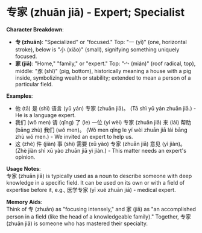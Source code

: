 # **专家 (zhuān jiā) - Expert; Specialist**

**Character Breakdown**:  
- **专 (zhuān)**: "Specialized" or "focused." Top: "一 (yī)" (one, horizontal stroke), below is "小 (xiǎo)" (small), signifying something uniquely focused.  
- **家 (jiā)**: "Home," "family," or "expert." Top: "宀 (mián)" (roof radical, top), middle: "豕 (shǐ)" (pig, bottom), historically meaning a house with a pig inside, symbolizing wealth or stability; extended to mean a person of a particular field.

**Examples**:  
- 他 (tā) 是 (shì) 语言 (yǔ yán) 专家 (zhuān jiā)。 (Tā shì yǔ yán zhuān jiā.) - He is a language expert.  
- 我们 (wǒ men) 请 (qǐng) 了 (le) 一位 (yí wèi) 专家 (zhuān jiā) 来 (lái) 帮助 (bāng zhù) 我们 (wǒ men)。 (Wǒ men qǐng le yí wèi zhuān jiā lái bāng zhù wǒ men.) - We invited an expert to help us.  
- 这 (zhè) 件 (jiàn) 事 (shì) 需要 (xū yào) 专家 (zhuān jiā) 意见 (yì jiàn)。 (Zhè jiàn shì xū yào zhuān jiā yì jiàn.) - This matter needs an expert's opinion.

**Usage Notes**:  
专家 (zhuān jiā) is typically used as a noun to describe someone with deep knowledge in a specific field. It can be used on its own or with a field of expertise before it, e.g., 医学专家 (yī xué zhuān jiā) - medical expert.

**Memory Aids**:  
Think of 专 (zhuān) as "focusing intensely," and 家 (jiā) as "an accomplished person in a field (like the head of a knowledgeable family)." Together, 专家 (zhuān jiā) is someone who has mastered their specialty.